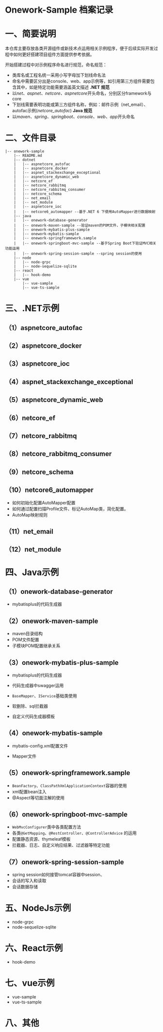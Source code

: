 # Onework-Sample 档案记录
# 一、简要说明
本仓库主要存放各类开源组件或新技术点运用相关示例程序，便于后续实际开发过程中如何更好搭建项目组件方面提供参考依据。

开始搭建过程中对示例程序命名进行规范，命名规范：

* 类库名或工程名统一采用小写字母加下划线命名法
* 命名中需要区分出是console、web、app示例等，如引用第三方组件需要包含其中，如是特定功能需要涵盖英文描述
**.NET 规范**
* 以*net、aspnet、netcore、aspnetcore*开头命名，分别区分framework与core
* 下划线需要表明功能或第三方组件名称，例如：邮件示例（net\_email）、autofac示例(*netcore\_autofac*)
**Java 规范**
* 以*maven、spring、springboot、console、web、app*开头命名

# 二、文件目录
```Plain Text
|-- onework-sample
    |-- README.md
    |-- dotnet
    |   |-- aspnetcore_autofac
    |   |-- aspnetcore_docker
    |   |-- aspnet_stackexchange_exceptional
    |   |-- aspnetcore_dynamic_web
    |   |-- netcore_ef
    |   |-- netcore_rabbitmq
    |   |-- netcore_rabbitmq_consumer
    |   |-- netcore_schema
    |   |-- net_email
    |   |-- net_module
    |   |-- aspnetcore_ioc
    |   |-- netcore6_automapper --基于.NET 6 下使用AutoMapper进行数据映射
    |-- java
    |   |-- onework-database-generator
    |   |-- onework-maven-sample --验证maven的POM文件，子模块相关配置
    |   |-- onework-mybatis-plus-sample
    |   |-- onework-mybatis-sample
    |   |-- onework-springframework.sample 
    |   |-- onework-springboot-mvc-sample --基于Spring Boot下验证MVC相关功能运用
    |   |-- onework-spring-session-sample --spring session的使用
    |-- node
    |   |-- node-grpc
    |   |-- node-sequelize-sqlite
    |-- react
    |   |-- hook-demo
    |-- vue
        |-- vue-sample
        |-- vue-ts-sample
```
# 三、.NET示例
## （1）aspnetcore\_autofac
## （2）aspnetcore\_docker
## （3）aspnetcore\_ioc
## （4）aspnet\_stackexchange\_exceptional
## （5）aspnetcore\_dynamic\_web
## （6）netcore\_ef
## （7）netcore\_rabbitmq
## （8）netcore\_rabbitmq\_consumer
## （9）netcore\_schema
## （10）netcore6\_automapper 

* 如何初始化配置AutoMapper配置
* 如何通过配置扫描Profile文件、标记AutoMap类，简化配置。
* AutoMap映射规则
## （11）net\_email
## （12）net\_module
# 四、Java示例
## （1）onework-database-generator

* mybatisplus的代码生成器
## （2）onework-maven-sample

* maven目录结构
* POM文件配置
* 子模块POM配置继承关系
## （3）onework-mybatis-plus-sample
* mybatisplus的代码生成器
* 代码生成器中swagger运用
* `BaseMapper`、`IService`基础类使用
* 软删除、sql拦截器

* 自定义代码生成器模板
## （4）onework-mybatis-sample
* mybatis-config.xml配置文件

* Mapper文件
## （5）onework-springframework.sample
* `BeanFactory`、`ClassPathXmlApplicationContext`容器的使用
* xml配置bean注入
* @Aspect等切面注解的使用
## （6）onework-springboot-mvc-sample
* `WebMvcConfigurer`类中各类配置方法
* 各类`@GetMapping`、`@RestController`、`@ControllerAdvice` 的运用
* 配置静态资源、thymeleaf模板
* 拦截器、日志、自定义响应结果、过滤器等特定功能
## （7）onework-spring-session-sample
* spring session如何接管tomcat容器中session、
* 会话的写入和读取
* 会话数据存储

# 五、NodeJs示例
* node-grpc
* node-sequelize-sqlite

# 六、React示例
* hook-demo

# 七、vue示例
* vue-sample
* vue-ts-sample
# 八、其他